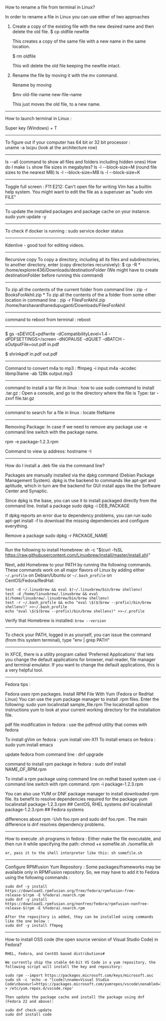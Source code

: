 How to rename a file from terminal in Linux?

In order to rename a file in Linux you can use either of two approaches

1.  Create a copy of the existing file with the new desired name and then delete the old file.
    $ cp oldfile newfile

    This creates a copy of the same file with a new name in the same location.

    $ rm oldfile

    This will delete the old file keeping the newfile intact.

2.  Rename the file by moving it with the mv command.

    Rename by moving

    $mv old-file-name  new-file-name

    This just moves the old file, to a new name.

-------------------------------------------------------------------

How to launch terminal in Linux : 

Super key (Windows) + T

-------------------------------------------------------------------

To figure out if your computer has 64 bit or 32 bit processor :  
uname -a
lscpu (look at the architecture row)

-------------------------------------------------------------------

ls --all (command to show all files and folders including hidden ones)
How do I make `ls` show file sizes in megabytes?
ls -l --block-size=M (round file sizes to the nearest MB)
ls -l --block-size=MB
ls -l --block-size=K

-------------------------------------------------------------------

Toggle full screen : F11
E212: Can't open file for writing
Vim has a builtin help system.
You might want to edit the file as a superuser as "sudo vim FILE"

-------------------------------------------------------------------

To update the installed packages and package cache on your instance.
sudo yum update -y

-------------------------------------------------------------------

To check if docker is running : 
sudo service docker status

-------------------------------------------------------------------

Kdenlive - good tool for editing videos.

-------------------------------------------------------------------
Recursive copy
To copy a directory, including all its files and subdirectories, to another directory, enter (copy directories recursively):
$ cp -R * /home/explorer436/Downloads/destinationFolder (We might have to create destinationFolder before running this command)

-------------------------------------------------------------------
To zip all the contents of the current folder from command line : zip -r BooksForAkhil.zip *
To zip all the contents of the a folder from some other location in command line : zip -r FilesForAkhil.zip /home/harshavardhanedupuganti/Downloads/FilesForAkhil

-----------------------------------------------------------------

command to reboot from terminal : reboot

-----------------------------------------------------------------

$ gs -sDEVICE=pdfwrite -dCompatibilityLevel=1.4 -dPDFSETTINGS=/screen -dNOPAUSE -dQUIET -dBATCH -sOutputFile=out.pdf in.pdf

$ shrinkpdf in.pdf out.pdf

-----------------------------------------------------------------

Command to convert m4a to mp3 : ffmpeg -i input.m4a -acodec libmp3lame -ab 128k output.mp3

-----------------------------------------------------------------

command to install a tar file in linux : how to use sudo command to install .tar.gz :
Open a console, and go to the directory where the file is
Type: tar -zxvf file.tar.gz

------------------------------------------------------------------

command to search for a file in linux : locate fileName

---------------------------------------------------------------------

Removing Package:
In case if we need to remove any package use -e command line switch with the package name.

rpm -e package-1.2.3.rpm

Command to view ip address: hostname -I

---------------


How do I install a .deb file via the command line?

Packages are manually installed via the dpkg command (Debian Package Management System). dpkg is the backend to commands like apt-get and aptitude, which in turn are the backend for GUI install apps like the Software Center and Synaptic.

Since dpkg is the base, you can use it to install packaged directly from the command line.
Install a package
sudo dpkg -i DEB_PACKAGE

If dpkg reports an error due to dependency problems, you can run sudo apt-get install -f to download the missing dependencies and configure everything.

Remove a package
sudo dpkg -r PACKAGE_NAME

---------------------------------------------------------------

Run the following to install Homebrew:
sh -c "$(curl -fsSL https://raw.githubusercontent.com/Linuxbrew/install/master/install.sh)"

Next, add Homebrew to your PATH by running the following commands. These commands work on all major flavors of Linux by adding either `~/.profile` on Debian/Ubuntu or `~/.bash_profile` on CentOS/Fedora/RedHat:

```
test -d ~/.linuxbrew && eval $(~/.linuxbrew/bin/brew shellenv)
test -d /home/linuxbrew/.linuxbrew && eval $(/home/linuxbrew/.linuxbrew/bin/brew shellenv)
test -r ~/.bash_profile && echo "eval \$($(brew --prefix)/bin/brew shellenv)" >>~/.bash_profile
echo "eval \$($(brew --prefix)/bin/brew shellenv)" >>~/.profile
```

Verify that Homebrew is installed: `brew --version`

---------------------------------------------------------------

To check your PATH, logged in as yourself, you can issue the command (from this system terminal), type "env | grep PATH"

---------------------------------------------------------------

In XFCE, there is a utility program called 'Preferred Applications' that lets you change the default applications for browser, mail reader, file manager and terminal emulator. If you want to change the default applications, this is a very helpful tool.

---------------------------------------------------------------

Fedora tips : 

Fedora uses rpm packages.
Install RPM File With Yum (Fedora or RedHat Linux)
You can use the yum package manager to install .rpm files.
Enter the following:
sudo yum localinstall sample_file.rpm
The localinstall option instructions yum to look at your current working directory for the installation file.

pdf file modification in fedora : use the pdfmod utility that comes with fedora

To install gVim on fedora : yum install vim-X11
To install emacs on fedora : sudo yum install emacs

update fedora from command line : dnf upgrade

command to install rpm package in fedora : 
sudo dnf install NAME_OF_RPM.rpm

To install a rpm package using command line on redhat based system use -i command line switch with rpm command.
rpm -i package-1.2.3.rpm


You can also use YUM or DNF package manager to install downloaded rpm file. Its benefit to resolve dependencies required for the package
yum localinstall package-1.2.3.rpm     ## CentOS, RHEL systems 
dnf localinstall package-1.2.3.rpm     ## Fedora systems

differences about rpm -Uvh foo.rpm and sudo dnf foo.rpm . The main difference is dnf resolves dependency problems.

--------------------------------

How to execute .sh programs in fedora :
	Either make the file executable, and then run it while specifying the path:
	chmod +x somefile.sh
	./somefile.sh

	or, pass it to the shell interpreter like this: sh somefile.sh

--------------------------------

Configure RPMfusion Yum Repository : 
	Some packages/frameworks may be available only in RPMFusion repository. So, we may have to add it to Fedora using the following commands :
	
	sudo dnf -y install https://download1.rpmfusion.org/free/fedora/rpmfusion-free-release-$(rpm -E %fedora).noarch.rpm
	sudo dnf -y install https://download1.rpmfusion.org/nonfree/fedora/rpmfusion-nonfree-release-$(rpm -E %fedora).noarch.rpm

	After the repository is added, they can be installed using commands like the one below :
	sudo dnf -y install ffmpeg

--------------------------------

How to install OSS code (the open source version of Visual Studio Code) in Fedora?

	RHEL, Fedora, and CentOS based distributions#
	
	We currently ship the stable 64-bit VS Code in a yum repository, the following script will install the key and repository:
	
	sudo rpm --import https://packages.microsoft.com/keys/microsoft.asc
	sudo sh -c 'echo -e "[code]\nname=Visual Studio Code\nbaseurl=https://packages.microsoft.com/yumrepos/vscode\nenabled=1\ngpgcheck=1\ngpgkey=https://packages.microsoft.com/keys/microsoft.asc" > /etc/yum.repos.d/vscode.repo'
	
	Then update the package cache and install the package using dnf (Fedora 22 and above):
	
	sudo dnf check-update
	sudo dnf install code


